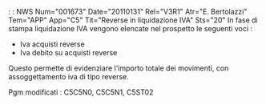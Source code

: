  :  : NWS Num="001673" Date="20110131" Rel="V3R1" Atr="E. Bertolazzi" Tem="APP" App="C5" Tit="Reverse in liquidazione IVA" Sts="20"
In fase di stampa liquidazione IVA vengono elencate nel prospetto le seguenti voci : 
- Iva acquisti reverse
- Iva debito su acquisti reverse

Questo permette di evidenziare l'importo totale dei movimenti, con assoggettamento iva di tipo reverse.

Pgm modificati :  C5C5N0, C5C5N1, C5ST02

